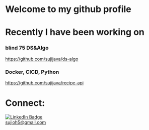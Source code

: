 # Welcome to my github profile #

# Recently I have been working on 

### blind 75 DS&Algo 
https://github.com/sujijava/ds-algo

### Docker, CICD, Python 
https://github.com/sujijava/recipe-api

# Connect:

[![LinkedIn Badge](https://img.shields.io/badge/LinkedIn-Profile-informational?style=flat&logo=linkedin&logoColor=white&color=0D76A8)](https://www.linkedin.com/in/sujioh)
<br>
sujioh5@gmail.com
